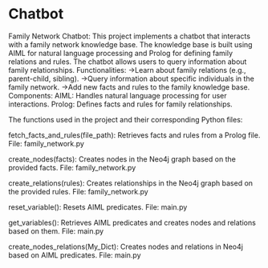 # Chatbot
Family Network Chatbot:
This project implements a chatbot that interacts with a family network knowledge base. The knowledge base is built using AIML for natural language processing and Prolog for defining family relations and rules. The chatbot allows users to query information about family relationships.
Functionalities:
->Learn about family relations (e.g., parent-child, sibling).
->Query information about specific individuals in the family network.
->Add new facts and rules to the family knowledge base.
Components:
AIML: Handles natural language processing for user interactions.
Prolog: Defines facts and rules for family relationships.

The functions used in the project and their corresponding Python files:

fetch_facts_and_rules(file_path): Retrieves facts and rules from a Prolog file.
File: family_network.py

create_nodes(facts): Creates nodes in the Neo4j graph based on the provided facts.
File: family_network.py

create_relations(rules): Creates relationships in the Neo4j graph based on the provided rules.
File: family_network.py

reset_variable(): Resets AIML predicates.
File: main.py

get_variables(): Retrieves AIML predicates and creates nodes and relations based on them.
File: main.py

create_nodes_relations(My_Dict): Creates nodes and relations in Neo4j based on AIML predicates.
File: main.py
